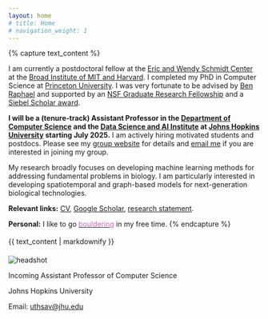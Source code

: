 ```yaml
---
layout: home
# title: Home
# navigation_weight: 1
---
```


<style type="text/css">
.spaced-lines {
  line-height: 20pt;
} 
</style>

<div class="content-wrapper">
  <div class="text-column">
    {% capture text_content %}

I am currently a postdoctoral fellow at the [Eric and Wendy Schmidt Center](https://www.ericandwendyschmidtcenter.org/) at the [Broad Institute of MIT and Harvard](https://www.broadinstitute.org/).
I completed my PhD in Computer Science at [Princeton University](https://www.cs.princeton.edu). I was very fortunate to be advised by [Ben Raphael](https://www.cs.princeton.edu/~braphael/) 
and supported by an [NSF Graduate Research Fellowship](https://www.cs.princeton.edu/news/computer-science-phd-students-awarded-nsf-graduate-research-fellowship) and a [Siebel Scholar award](https://www.cs.princeton.edu/news/graduate-students-receive-siebel-scholar-awards). 

**I will be a (tenure-track) Assistant Professor in the [Department of Computer Science](https://www.cs.jhu.edu/) and the [Data Science and AI Institute](https://ai.jhu.edu/) at [Johns Hopkins University](https://www.jhu.edu/) starting July 2025.** I am actively hiring motivated students and postdocs. Please see my [group website](https://chitra-lab.github.io/) for details and [email me](uthsav@jhu.edu) if you are interested in joining my group.

My research broadly focuses on developing machine learning methods for addressing fundamental problems in biology. I am particularly interested in developing spatiotemporal and graph-based models for next-generation biological technologies.




**Relevant links:** [CV](cv_website.pdf), [Google Scholar](https://scholar.google.com/citations?user=JPKTNnMAAAAJ&hl=en&oi=ao), [research statement](CS_statement_5_no_future_work.pdf).

**Personal:** I like to go [<span style="color:#c869bf">bouldering</span>](http://instagram.com/uthsav_climbs/) in my free time.
    {% endcapture %}
    <div class="spaced-lines">
      {{ text_content | markdownify }}
    </div>
  </div>

  <div class="image-column">
    <div class="image-icon-wrapper">
      <img src="images/headshot5.png" alt="headshot" style="border: 0px solid black;">
      <div class="image-caption">
        <!-- <p>Postdoctoral Fellow, Broad Institute of MIT and Harvard</p> -->
        <p>Incoming Assistant Professor of Computer Science </p>
        <p>Johns Hopkins University</p>
        <p>Email: <a href="mailto:uthsav@jhu.edu">uthsav@jhu.edu</a></p>
      </div>
      <div class="icon-container">
        <a href="https://scholar.google.com/citations?user=JPKTNnMAAAAJ&hl=en&oi=ao" target="_blank">
          <i class="ai ai-google-scholar ai-2x"></i>
        </a>
        <a href="cv_website.pdf" target="_blank">
          <i class="ai ai-cv ai-2x"></i>
        </a>
        <a href="https://github.com/uthsavc" target="_blank">
          <i class="fab fa-github-square fa-2x"></i>
        </a>
        <a href="https://x.com/uthsavc" target="_blank">
          <i class="fab fa-twitter-square fa-2x"></i>
        </a>
        <a href="https://orcid.org/0000-0001-6016-0960" target="_blank">
          <i class="ai ai-orcid ai-2x"></i>
        </a>
        <a href="mailto:uthsav@jhu.edu" target="_blank">
          <i class="fa-solid fa-envelope fa-2x"></i>
        </a>
      </div>
    </div>
  </div>
</div>